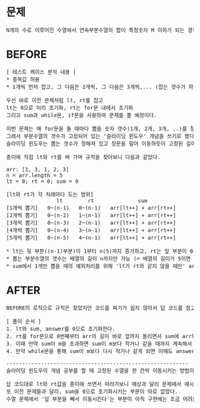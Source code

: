 # 문제

<pre>
N개의 수로 이루어진 수열에서 연속부분수열의 합이 특정숫자 M 이하가 되는 경우의 수 구하기
</pre>

# BEFORE

<pre>
[ 테스트 케이스 분석 내용 ]
* 중복값 허용 
* 1개씩 먼저 잡고, 그 다음은 2개씩, 그 다음은 3개씩,... (잡는 갯수가 하나씩 늘어난다)

우선 바로 이전 문제처럼 lt, rt를 잡고
lt는 0으로 미리 초기화, rt는 for문 내에서 초기화
그리고 sum과 while문, if문을 사용하여 문제를 풀 예정이다.

이번 문제는 매 for문을 돌 때마다 뽑을 숫자 갯수(1개, 2개, 3개, ..)를 정해서 풀면 편할 것 같았다. 
그래서 부분수열의 갯수가 고정되어 있는 '슬라이딩 윈도우' 개념을 쓰기로 했다.
슬라이딩 윈도우는 뽑는 갯수가 정해져 있고 창문을 밀어 이동하듯이 고정된 길이의 수열을 이동시키며 연산에 활용하는 방식이다.

종이에 직접 lt와 rt를 써 가며 규칙을 찾아보니 다음과 같았다.

arr: [1, 3, 1, 2, 3]
n = arr.length = 5
lt = 0; rt = 0; sum = 0

[lt와 rt가 각 차례마다 도는 범위]
                lt        rt              sum
[1개씩 뽑기]   0~(n-1)   0~(n-1)   arr[lt++] + arr[rt++] 
[2개씩 뽑기]   0~(n-2)   1~(n-1)   arr[lt++] + arr[rt++]
[3개씩 뽑기]   0~(n-3)   2~(n-1)   arr[lt++] + arr[rt++]
[4개씩 뽑기]   0~(n-4)   3~(n-1)   arr[lt++] + arr[rt++]
[5개씩 뽑기]   0~(n-5)   4~(n-1)   arr[lt++] + arr[rt++]

* lt는 뒷 부분((n-1)부분)이 1부터 n(5)까지 증가하고, rt는 앞 부분이 0부터 n-1(4)까지 증가
* 뽑는 부분수열의 갯수는 배열의 길이 n까지만 가능 (= 배열의 길이가 5이면 한 번에 5개를 초과하여 뽑을 수 없음)
* sum에서 1개만 뽑을 때의 예외처리를 위해 'lt가 rt와 같지 않을 때만' arr[lt]를 더해준다고 조건 걸기
</pre>

# AFTER

<pre>
BEFORE의 로직으로 규칙은 찾았지만 코드를 짜기가 쉽지 않아서 답 코드를 참고했다.

[ 풀이 순서 ]
1. lt와 sum, answer를 0으로 초기화한다.
2. rt를 for문으로 0번째부터 arr의 길이 바로 앞까지 돌리면서 sum에 arr의 rt번째 값을 더할 때마다 answer에 (rt-lt+1)값(= 합이 m 이하인 경우의 수)을 추가한다.
3. 이때 만약 sum이 m을 초과하면 sum이 m보다 작거나 같을 때까지 계속해서 sum에서 arr의 lt번째의 값을 빼 주고 lt를 1 증가시킨다. 
4. 만약 while문을 통해 sum이 m보다 다시 작거나 같게 되면 이때도 answer에 경우의 수를 추가하는 작업을 진행한다.

----------------------------------------------------------
슬라이딩 윈도우의 개념 공부를 할 때 고정된 수열을 한 칸씩 이동시키는 방법이 맨 앞(lt)의 값을 빼고 맨 뒤(rt)의 값을 하나씩 더하는 거였는데 코드로는 이렇게 구현한다는 걸 알게 되었다.

답 코드대로 lt와 rt값을 종이에 쓰면서 따라가보니 예상과 달리 문제에서 예시로 보여주었던 수열의 순서대로가 아니었고, answer에 희한한 방식으로 경우의 수를 추가하며 for문을 돌리고 있었다. (이런 규칙을 발견하려면 알고리즘 문제를 얼마나 풀어야 하는지..)
또 이전 문제들과 달리, sum을 0으로 초기화시키는 부분이 따로 없었다.
수열 문제에서 '앞 부분을 빼서 이동시킨다'는 부분이 아직 구현에는 조금 어려운 것 같다.
</pre>
